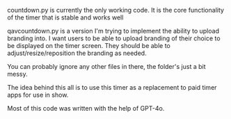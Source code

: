 countdown.py is currently the only working code. It is the core functionality of the timer that is stable and works well

qavcountdown.py is a version I'm trying to implement the ability to upload branding into. I want users to be able to 
upload branding of their choice to be displayed on the timer screen. They should be able to adjust/resize/reposition 
the branding as needed.

You can probably ignore any other files in there, the folder's just a bit messy.

The idea behind this all is to use this timer as a replacement to paid timer apps for use in show.

Most of this code was written with the help of GPT-4o.
